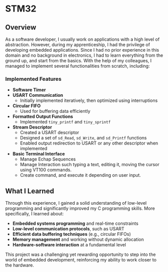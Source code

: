 # STM32

## Overview
As a software developer, I usually work on applications with a high level of abstraction. However, during my apprenticeship, I had the privilege of developing embedded applications. Since I had no prior experience in this domain and no background in electronics, I had to learn everything from the ground up, and start from the basics. With the help of my colleagues, I managed to implement several functionalities from scratch, including:

### Implemented Features
- **Software Timer**
- **USART Communication**
  - Initially implemented iteratively, then optimized using interruptions
- **Circular FIFO**
  - Used for buffering data efficiently
- **Formatted Output Functions**
  - Implemented `tiny_printf` and `tiny_sprintf`
- **Stream Descriptor**
  - Created a USART descriptor
  - Designed a set of `sd_Read`, `sd_Write`, and `sd_Printf` functions
  - Enabled output redirection to USART or any other descriptor when implemented
- **Basic Terminal Interface**
  - Manage Echap Sequences
  - Manage Interaction such typing a text, editing it, moving the cursor using VT100 commands.
  - Create command, and execute it depending on user input.

## What I Learned
Through this experience, I gained a solid understanding of low-level programming and significantly improved my C programming skills. More specifically, I learned about:
- **Embedded systems programming** and real-time constraints
- **Low-level communication protocols**, such as USART
- **Efficient data buffering techniques** (e.g., circular FIFOs)
- **Memory management** and working without dynamic allocation
- **Hardware-software interaction** at a fundamental level

This project was a challenging yet rewarding opportunity to step into the world of embedded development, reinforcing my ability to work closer to the hardware.

